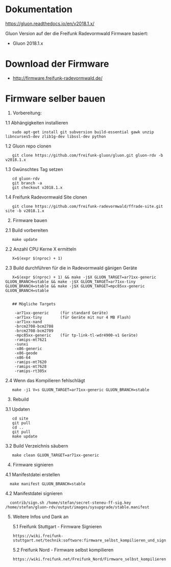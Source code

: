 # Dokumentation

https://gluon.readthedocs.io/en/v2018.1.x/

Gluon Version auf der die Freifunk Radevormwald Firmware basiert:

* Gluon 2018.1.x

# Download der Firmware

* http://firmware.freifunk-radevormwald.de/

# Firmware selber bauen

1. Vorbereitung:

  1.1 Abhängigkeiten installieren

       sudo apt-get install git subversion build-essential gawk unzip libncurses5-dev zlib1g-dev libssl-dev python

  1.2 Gluon repo clonen

       git clone https://github.com/freifunk-gluon/gluon.git gluon-rdv -b v2018.1.x
       
       
  1.3 Gwünschtes Tag setzen
       
       cd gluon-rdv
       git branch -a 
       git checkout v2018.1.x
       
  1.4 Freifunk Radevormwald Site clonen

       git clone https://github.com/freifunk-radevormwald/ffrade-site.git site -b v2018.1.x

2. Firmware bauen

  2.1 Build vorbereiten

       make update

  
  2.2 Anzahl CPU Kerne X ermitteln
  
       X=$(expr $(nproc) + 1)
    
  2.3 Build durchführen für die in Radevormwald gänigen Geräte
  
       X=$(expr $(nproc) + 1) && make -j$X GLUON_TARGET=ar71xx-generic GLUON_BRANCH=stable && make -j$X GLUON_TARGET=ar71xx-tiny GLUON_BRANCH=stable && make -j$X GLUON_TARGET=mpc85xx-generic GLUON_BRANCH=stable
       
            
       ## Mögliche Targets

		-ar71xx-generic		(für standard Geräte)
		-ar71xx-tiny		(für Geräte mit nur 4 MB Flash)
		-ar71xx-nand
		-brcm2708-bcm2708
		-brcm2708-bcm2709
		-mpc85xx-generic	(für tp-link-tl-wdr4900-v1 Geräte)
		-ramips-mt7621
		-sunxi
		-x86-generic
		-x86-geode
		-x86-64
		-ramips-mt7620
		-ramips-mt7628
		-ramips-rt305x

       
  2.4 Wenn das Kompilieren fehlschlägt
  
       make -j1 V=s GLUON_TARGET=ar71xx-generic GLUON_BRANCH=stable
       
3. Rebuild

  3.1 Updaten

       cd site
       git pull
       cd ..
       git pull
       make update

  3.2 Build Verzeichnis säubern

       make clean GLUON_TARGET=ar71xx-generic

4. Firmware signieren

  4.1 Manifestdatei erstellen
  
      make manifest GLUON_BRANCH=stable
      
  4.2 Manifestdatei signieren
  
      contrib/sign.sh /home/stefan/secret-steneu-ff-sig.key /home/stefan/gluon-rdv/output/images/sysupgrade/stable.manifest
      
      
5. Weitere Infos und Dank an

   5.1 Freifunk Stuttgart - Firmware Signieren
   
       https://wiki.freifunk-stuttgart.net/technik:software:firmware_selbst_kompilieren_und_signieren
       
   5.2 Freifunk Nord - Firmware selbst kompilieren
   
       https://wiki.freifunk.net/Freifunk_Nord/Firmware_selbst_kompilieren
       
